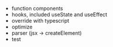 - function components
- hooks, included useState and useEffect
- override with typescript
- optimize
- parser (jsx -> createElement)
- test